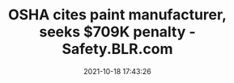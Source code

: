 ---
"title": "OSHA cites paint manufacturer, seeks $709K penalty - Safety.BLR.com"
"date": "2021-10-18 17:43:26"
"feed_name": "GOOGLENEWSINDUSTRIAL"
"feed_website": "https://news.google.com/search?q=industrial%2Bincident&hl=en-US&gl=US&ceid=US:en"
"feed_rss": "https://news.google.com/rss/search?q=industrial%2Bincident&hl=en-US&gl=US&ceid=US:en"
"link": "https://safety.blr.com/workplace-safety-news/safety-administration/OSHA-and-state-safety-compliance-enforcement/OSHA-cites-paint-manufacturer-seeks-709K-penalty/"
"source": "{'href': 'https://safety.blr.com', 'title': 'Safety.BLR.com'}"
"file": "_posts/2021-1-1-0d0c2a49a520480aa6d0e0a16b4e4aa472d87983.md"
"accident": "0"
"drilling": "0"
"represented_by": "0"
"dead": "0"
"injured": "0"
"arrested": "0"
"place": "unknown place"
"where": "unknown site"
"causes": "unknown"
"place_uri": "unknown place"
---